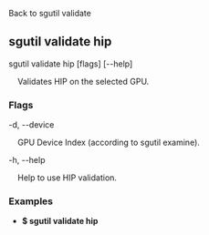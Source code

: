 Back to sgutil validate


## sgutil validate hip

sgutil validate hip [flags] [--help]

  &nbsp; &nbsp; Validates HIP on the selected GPU.


### Flags
-d, --device 

  &nbsp; &nbsp; GPU Device Index (according to sgutil examine).


-h, --help 

  &nbsp; &nbsp; Help to use HIP validation.


### Examples
* **$ sgutil validate hip**
